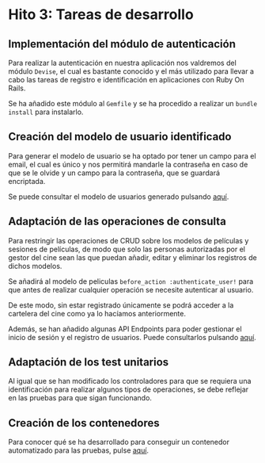 # Hito 3: Tareas de desarrollo

## Implementación del módulo de autenticación

Para realizar la autenticación en nuestra aplicación nos valdremos del módulo `Devise`, el cual es bastante conocido y el más utilizado para llevar a cabo las tareas de registro e identificación en aplicaciones con Ruby On Rails.

Se ha añadido este módulo al ``Gemfile`` y se ha procedido a realizar un `bundle install` para instalarlo.

## Creación del modelo de usuario identificado

Para generar el modelo de usuario se ha optado por tener un campo para el email, el cual es único y nos permitirá mandarle la contraseña en caso de que se le olvide y un campo para la contraseña, que se guardará encriptada.

Se puede consultar el modelo de usuarios generado pulsando [aquí](/doc/3_justif_modelo_usuarios.md).

## Adaptación de las operaciones de consulta

Para restringir las operaciones de CRUD sobre los modelos de películas y sesiones de películas, de modo que solo las personas autorizadas por el gestor del cine sean las que puedan añadir, editar y eliminar los registros de dichos modelos.

Se añadirá al modelo de peliculas `before_action :authenticate_user!` para que antes de realizar cualquier operación se necesite autenticar al usuario.

De este modo, sin estar registrado únicamente se podrá acceder a la cartelera del cine como ya lo hacíamos anteriormente.

Además, se han añadido algunas API Endpoints para poder gestionar el inicio de sesión y el registro de usuarios. Puede consultarlos pulsando [aquí](/doc/3_api_endpoints.md).

## Adaptación de los test unitarios

Al igual que se han modificado los controladores para que se requiera una identificación para realizar algunos tipos de operaciones, se debe reflejar en las pruebas para que sigan funcionando.

## Creación de los contenedores

Para conocer qué se ha desarrollado para conseguir un contenedor automatizado para las pruebas, pulse [aquí](/doc/3_justif_contenedor.md).